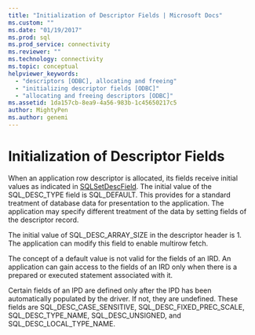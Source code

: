 ```yaml
---
title: "Initialization of Descriptor Fields | Microsoft Docs"
ms.custom: ""
ms.date: "01/19/2017"
ms.prod: sql
ms.prod_service: connectivity
ms.reviewer: ""
ms.technology: connectivity
ms.topic: conceptual
helpviewer_keywords: 
  - "descriptors [ODBC], allocating and freeing"
  - "initializing descriptor fields [ODBC]"
  - "allocating and freeing descriptors [ODBC]"
ms.assetid: 1da157cb-8ea9-4a56-983b-1c45650217c5
author: MightyPen
ms.author: genemi
---
```

# Initialization of Descriptor Fields
When an application row descriptor is allocated, its fields receive initial values as indicated in [SQLSetDescField](../../../odbc/reference/syntax/sqlsetdescfield-function.md). The initial value of the SQL_DESC_TYPE field is SQL_DEFAULT. This provides for a standard treatment of database data for presentation to the application. The application may specify different treatment of the data by setting fields of the descriptor record.  
  
 The initial value of SQL_DESC_ARRAY_SIZE in the descriptor header is 1. The application can modify this field to enable multirow fetch.  
  
 The concept of a default value is not valid for the fields of an IRD. An application can gain access to the fields of an IRD only when there is a prepared or executed statement associated with it.  
  
 Certain fields of an IPD are defined only after the IPD has been automatically populated by the driver. If not, they are undefined. These fields are SQL_DESC_CASE_SENSITIVE, SQL_DESC_FIXED_PREC_SCALE, SQL_DESC_TYPE_NAME, SQL_DESC_UNSIGNED, and SQL_DESC_LOCAL_TYPE_NAME.
